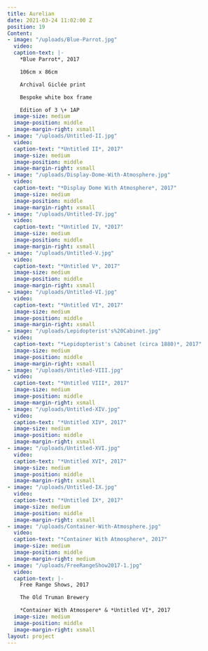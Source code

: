 ```yaml
---
title: Aurelian
date: 2021-03-24 11:02:00 Z
position: 19
Content:
- image: "/uploads/Blue-Parrot.jpg"
  video: 
  caption-text: |-
    *Blue Parrot*, 2017

    106cm x 86cm

    Archival Giclée print

    Bespoke white box frame

    Edition of 3 \+ 1AP
  image-size: medium
  image-position: middle
  image-margin-right: xsmall
- image: "/uploads/Untitled-II.jpg"
  video: 
  caption-text: "*Untitled II*, 2017"
  image-size: medium
  image-position: middle
  image-margin-right: xsmall
- image: "/uploads/Display-Dome-With-Atmosphere.jpg"
  video: 
  caption-text: "*Display Dome With Atmosphere*, 2017"
  image-size: medium
  image-position: middle
  image-margin-right: xsmall
- image: "/uploads/Untitled-IV.jpg"
  video: 
  caption-text: "*Untitled IV, *2017"
  image-size: medium
  image-position: middle
  image-margin-right: xsmall
- image: "/uploads/Untitled-V.jpg"
  video: 
  caption-text: "*Untitled V*, 2017"
  image-size: medium
  image-position: middle
  image-margin-right: xsmall
- image: "/uploads/Untitled-VI.jpg"
  video: 
  caption-text: "*Untitled VI*, 2017"
  image-size: medium
  image-position: middle
  image-margin-right: xsmall
- image: "/uploads/Lepidopterist's%20Cabinet.jpg"
  video: 
  caption-text: "*Lepidopterist's Cabinet (circa 1880)*, 2017"
  image-size: medium
  image-position: middle
  image-margin-right: xsmall
- image: "/uploads/Untitled-VIII.jpg"
  video: 
  caption-text: "*Untitled VIII*, 2017"
  image-size: medium
  image-position: middle
  image-margin-right: xsmall
- image: "/uploads/Untitled-XIV.jpg"
  video: 
  caption-text: "*Untitled XIV*, 2017"
  image-size: medium
  image-position: middle
  image-margin-right: xsmall
- image: "/uploads/Untitled-XVI.jpg"
  video: 
  caption-text: "*Untitled XVI*, 2017"
  image-size: medium
  image-position: middle
  image-margin-right: xsmall
- image: "/uploads/Untitled-IX.jpg"
  video: 
  caption-text: "*Untitled IX*, 2017"
  image-size: medium
  image-position: middle
  image-margin-right: xsmall
- image: "/uploads/Container-With-Atmosphere.jpg"
  video: 
  caption-text: "*Container With Atmosphere*, 2017"
  image-size: medium
  image-position: middle
  image-margin-right: medium
- image: "/uploads/FreeRangeShow2017-1.jpg"
  video: 
  caption-text: |-
    Free Range Shows, 2017

    The Old Truman Brewery

    *Container With Atmospere* & *Untitled VI*, 2017
  image-size: medium
  image-position: middle
  image-margin-right: xsmall
layout: project
---
```


